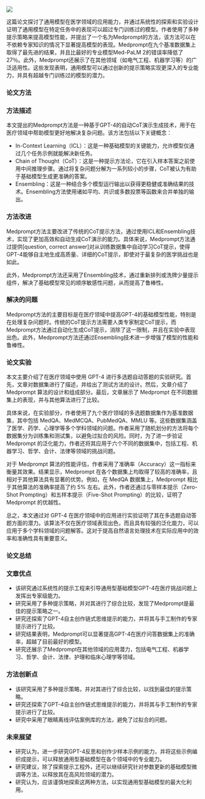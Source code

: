 ![](https://cdn.nlark.com/yuque/0/2023/png/406504/1701953277617-f10f8700-4772-4cdb-9da9-2ed794088649.png)

这篇论文探讨了通用模型在医学领域的应用能力，并通过系统性的探索和实验设计证明了通用模型在特定任务中的表现可以超过专门训练过的模型。作者使用了多种提示策略来提高模型性能，并提出了一个名为Medprompt的方法，该方法可以在不依赖专家知识的情况下显著提高模型的表现。Medprompt在九个基准数据集上取得了最先进的结果，并且比最好的专业模型Med-PaLM 2的错误率降低了27％。此外，Medprompt还展示了在其他领域（如电气工程、机器学习等）的广泛适用性。这些发现表明，通用模型可以通过创新的提示策略实现更深入的专业能力，并具有超越专门训练过的模型的潜力。

### 论文方法
### 方法描述
本文提出的Medprompt方法是一种基于GPT-4的自动CoT演示生成技术，用于在医疗领域中帮助模型更好地解决复杂问题。该方法包括以下关键概念：

+ In-Context Learning（ICL）：这是一种基础模型的关键能力，允许模型仅通过几个任务示例就能解决新任务。
+ Chain of Thought（CoT）：这是一种提示方法论，它在引入样本答案之前使用中间推理步骤。通过将复杂问题分解为一系列较小的步骤，CoT被认为有助于基础模型生成更准确的答案。
+ Ensembling：这是一种结合多个模型运行输出以获得更稳健或准确结果的技术。Ensembling方法使用诸如平均、共识或多数投票等函数来合并单独的输出。

### 方法改进
Medprompt方法主要改进了传统的CoT提示方法，通过使用ICL和Ensembling技术，实现了更加高效和自动生成CoT演示的能力。具体来说，Medprompt方法通过提供[question, correct answer]对从训练数据集中自动学习CoT提示，使得GPT-4能够自主地生成高质量、详细的CoT提示，即使对于最复杂的医学挑战也是如此。

此外，Medprompt方法还采用了Ensembling技术，通过重新排列或洗牌少量提示组件，解决了基础模型常见的顺序敏感性问题，从而提高了鲁棒性。

### 解决的问题
Medprompt方法的主要目标是在医疗领域中提高GPT-4的基础模型性能，特别是在处理复杂问题时。传统的CoT提示方法需要人类专家制定CoT提示，而Medprompt方法通过自动化生成CoT提示，消除了这一限制，并且在实验中表现出色。此外，Medprompt方法还通过Ensembling技术进一步增强了模型的性能和鲁棒性。

### 论文实验
本文主要介绍了在医疗领域中使用 GPT-4 进行多选题自动答题的实验研究。首先，文章对数据集进行了描述，并给出了测试方法的设计。然后，文章介绍了 Medprompt 算法的设计和组成部分。最后，文章展示了 Medprompt 在不同数据集上的表现，并与其他算法进行了比较。

具体来说，在实验部分，作者使用了九个医疗领域的多选题数据集作为基准数据集，其中包括 MedQA、MedMCQA、PubMedQA、MMLU 等。这些数据集涵盖了医学、药学、心理学等多个学科领域的问题。作者采用了随机划分的方法将每个数据集分为训练集和测试集，以避免过拟合的风险。同时，为了进一步验证 Medprompt 的泛化能力，作者还将其应用于六个不同的数据集中，包括工程、机器学习、哲学、会计、法律等领域的挑战问题。

对于 Medprompt 算法的性能评估，作者采用了准确率（Accuracy）这一指标来衡量其效果。结果显示，Medprompt 在各个数据集上均取得了较高的准确率，且相对于其他算法具有显著的优势。例如，在 MedQA 数据集上，Medprompt 相比于其他算法的准确率提高了约 5% 左右。此外，作者还通过与零样本提示（Zero-Shot Prompting）和五样本提示（Five-Shot Prompting）的比较，证明了 Medprompt 的优越性。

总之，本文通过对 GPT-4 在医疗领域中的应用进行实验证明了其在多选题自动答题方面的潜力。该算法不仅在医疗领域表现出色，而且具有较强的泛化能力，可以应用于多个学科领域的问题解答。这对于提高自然语言处理技术在实际应用中的效率和准确性具有重要意义。

### 论文总结
### 文章优点
+ 该研究通过系统性的提示工程来引导通用型基础模型GPT-4在医疗挑战问题上发挥出专家级能力。
+ 研究采用了多种提示策略，并对其进行了综合比较，发现了Medprompt是最佳的提示策略之一。
+ 研究还探索了GPT-4自主创作链式思维提示的能力，并将其与手工制作的专家提示进行了比较。
+ 研究结果表明，Medprompt可以显著提高GPT-4在医疗问答数据集上的准确率，超越了目前最好的模型。
+ 研究还展示了Medprompt在其他领域的应用潜力，包括电气工程、机器学习、哲学、会计、法律、护理和临床心理学等领域。

### 方法创新点
+ 该研究采用了多种提示策略，并对其进行了综合比较，以找到最佳的提示策略。
+ 研究还探索了GPT-4自主创作链式思维提示的能力，并将其与手工制作的专家提示进行了比较。
+ 研究中采用了眼睛离线评估案例库的方法，避免了过拟合的问题。

### 未来展望
+ 研究认为，进一步研究GPT-4反思和创作少样本示例的能力，并将这些示例编织成提示，可以释放通用型基础模型在各个领域中的专业能力。
+ 研究建议，除了探索提示工程外，还可以继续研究针对参数更新的基础模型微调等方法，以释放其在高风险领域的潜力。
+ 研究认为，应该谨慎地探索这两种方法，以实现通用型基础模型的最大化利用。

